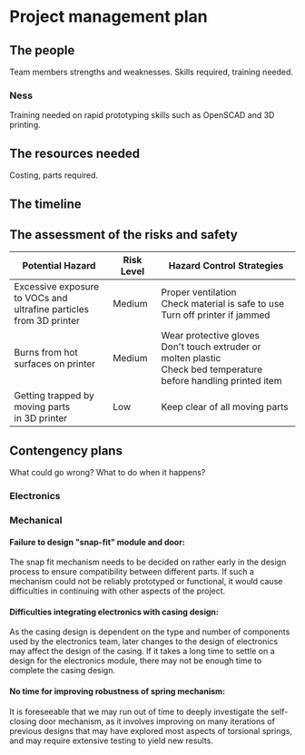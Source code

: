 # Project management plan


## The people
Team members strengths and weaknesses.
Skills required, training needed.

### Ness
Training needed on rapid prototyping skills such as OpenSCAD and 3D printing.


## The resources needed
Costing, parts required.


## The timeline



## The assessment of the risks and safety

| Potential Hazard | Risk Level | Hazard Control Strategies |
| -------------    | ---------- | ---------------------   |
| Excessive exposure to VOCs and <br> ultrafine particles from 3D printer| Medium | Proper ventilation <br> Check material is safe to use <br> Turn off printer if jammed|
| Burns from hot surfaces on printer | Medium | Wear protective gloves <br> Don't touch extruder or molten plastic <br> Check bed temperature before handling printed item|
|Getting trapped by moving parts <br> in 3D printer | Low | Keep clear of all moving parts|



## Contengency plans
What could go wrong? What to do when it happens?

### Electronics

### Mechanical

#### Failure to design "snap-fit" module and door:
The snap fit mechanism needs to be decided on rather early in the design process to ensure compatibility between different parts. If such a mechanism could not be reliably prototyped or functional, it would cause difficulties in continuing with other aspects of the project.

#### Difficulties integrating electronics with casing design:
As the casing design is dependent on the type and number of components used by the electronics team, later changes to the design of electronics may affect the design of the casing. If it takes a long time to settle on a design for the electronics module, there may not be enough time to complete the casing design.

#### No time for improving robustness of spring mechanism: 
It is foreseeable that we may run out of time to deeply investigate the self-closing door mechanism, as it involves improving on many iterations of previous designs that may have explored most aspects of torsional springs, and may require extensive testing to yield new results.
